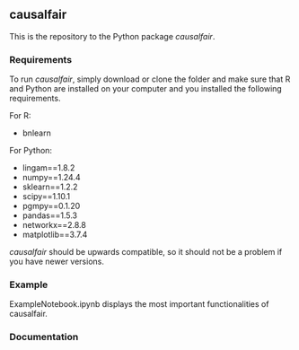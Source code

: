 ## causalfair

This is the repository to the Python package *causalfair*. 

### Requirements
To run *causalfair*, simply download or clone the folder and make sure that R and Python are installed on your computer and you installed the following requirements.

For R:
- bnlearn

For Python:
- lingam==1.8.2
- numpy==1.24.4
- sklearn==1.2.2
- scipy==1.10.1
- pgmpy==0.1.20
- pandas==1.5.3
- networkx==2.8.8
- matplotlib==3.7.4

*causalfair* should be upwards compatible, so it should not be a problem if you have newer versions.

### Example
ExampleNotebook.ipynb displays the most important functionalities of causalfair.

### Documentation
